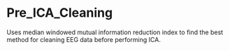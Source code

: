 # Pre_ICA_Cleaning
Uses median windowed mutual information reduction index to find the best method for cleaning EEG data before performing ICA.
